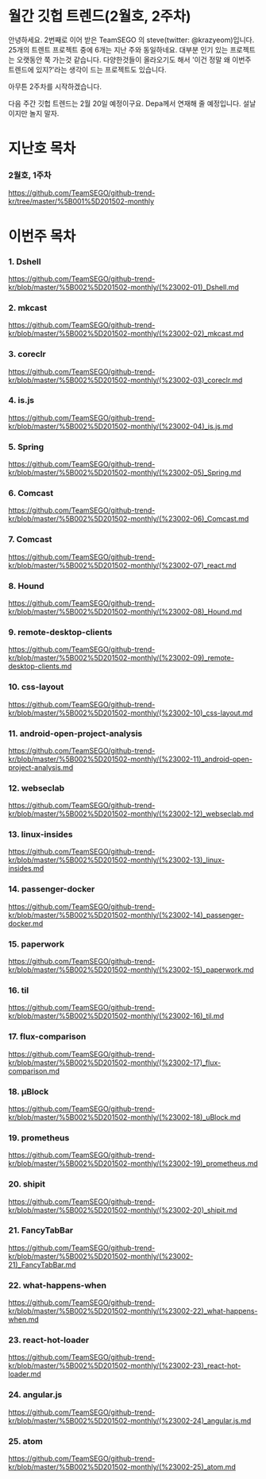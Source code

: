 # 월간 깃헙 트렌드(2월호, 2주차)

안녕하세요. 2번째로 이어 받은 TeamSEGO 의 steve(twitter: @krazyeom)입니다. 25개의 트렌트 프로젝트 중에 6개는 지난 주와 동일하네요. 대부분 인기 있는 프로젝트는 오랫동안 쭉 가는것 같습니다. 다양한것들이 올라오기도 해서 '이건 정말 왜 이번주 트렌드에 있지?'라는 생각이 드는 프로젝트도 있습니다.

아무튼 2주차를 시작하겠습니다. 

다음 주간 깃헙 트렌드는 2월 20일 예정이구요. Depa께서 연재해 줄 예정입니다. 설날이지만 놀지 말자.

# 지난호 목차

### 2월호, 1주차

https://github.com/TeamSEGO/github-trend-kr/tree/master/%5B001%5D201502-monthly

# 이번주 목차 

### 1. Dshell

https://github.com/TeamSEGO/github-trend-kr/blob/master/%5B002%5D201502-monthly/(%23002-01)_Dshell.md

### 2. mkcast

https://github.com/TeamSEGO/github-trend-kr/blob/master/%5B002%5D201502-monthly/(%23002-02)_mkcast.md

### 3. coreclr

https://github.com/TeamSEGO/github-trend-kr/blob/master/%5B002%5D201502-monthly/(%23002-03)_coreclr.md

### 4. is.js

https://github.com/TeamSEGO/github-trend-kr/blob/master/%5B002%5D201502-monthly/(%23002-04)_is.js.md

### 5. Spring

https://github.com/TeamSEGO/github-trend-kr/blob/master/%5B002%5D201502-monthly/(%23002-05)_Spring.md

### 6. Comcast

https://github.com/TeamSEGO/github-trend-kr/blob/master/%5B002%5D201502-monthly/(%23002-06)_Comcast.md

### 7. Comcast

https://github.com/TeamSEGO/github-trend-kr/blob/master/%5B002%5D201502-monthly/(%23002-07)_react.md

### 8. Hound

https://github.com/TeamSEGO/github-trend-kr/blob/master/%5B002%5D201502-monthly/(%23002-08)_Hound.md

### 9. remote-desktop-clients

https://github.com/TeamSEGO/github-trend-kr/blob/master/%5B002%5D201502-monthly/(%23002-09)_remote-desktop-clients.md

### 10. css-layout

https://github.com/TeamSEGO/github-trend-kr/blob/master/%5B002%5D201502-monthly/(%23002-10)_css-layout.md

### 11. android-open-project-analysis

https://github.com/TeamSEGO/github-trend-kr/blob/master/%5B002%5D201502-monthly/(%23002-11)_android-open-project-analysis.md

### 12. webseclab

https://github.com/TeamSEGO/github-trend-kr/blob/master/%5B002%5D201502-monthly/(%23002-12)_webseclab.md

### 13. linux-insides

https://github.com/TeamSEGO/github-trend-kr/blob/master/%5B002%5D201502-monthly/(%23002-13)_linux-insides.md

### 14. passenger-docker

https://github.com/TeamSEGO/github-trend-kr/blob/master/%5B002%5D201502-monthly/(%23002-14)_passenger-docker.md

### 15. paperwork

https://github.com/TeamSEGO/github-trend-kr/blob/master/%5B002%5D201502-monthly/(%23002-15)_paperwork.md

### 16. til

https://github.com/TeamSEGO/github-trend-kr/blob/master/%5B002%5D201502-monthly/(%23002-16)_til.md

### 17. flux-comparison

https://github.com/TeamSEGO/github-trend-kr/blob/master/%5B002%5D201502-monthly/(%23002-17)_flux-comparison.md

### 18. µBlock

https://github.com/TeamSEGO/github-trend-kr/blob/master/%5B002%5D201502-monthly/(%23002-18)_uBlock.md

### 19. prometheus

https://github.com/TeamSEGO/github-trend-kr/blob/master/%5B002%5D201502-monthly/(%23002-19)_prometheus.md

### 20. shipit

https://github.com/TeamSEGO/github-trend-kr/blob/master/%5B002%5D201502-monthly/(%23002-20)_shipit.md

### 21. FancyTabBar

https://github.com/TeamSEGO/github-trend-kr/blob/master/%5B002%5D201502-monthly/(%23002-21)_FancyTabBar.md

### 22. what-happens-when

https://github.com/TeamSEGO/github-trend-kr/blob/master/%5B002%5D201502-monthly/(%23002-22)_what-happens-when.md

### 23. react-hot-loader

https://github.com/TeamSEGO/github-trend-kr/blob/master/%5B002%5D201502-monthly/(%23002-23)_react-hot-loader.md

### 24. angular.js

https://github.com/TeamSEGO/github-trend-kr/blob/master/%5B002%5D201502-monthly/(%23002-24)_angular.js.md

### 25. atom

https://github.com/TeamSEGO/github-trend-kr/blob/master/%5B002%5D201502-monthly/(%23002-25)_atom.md

